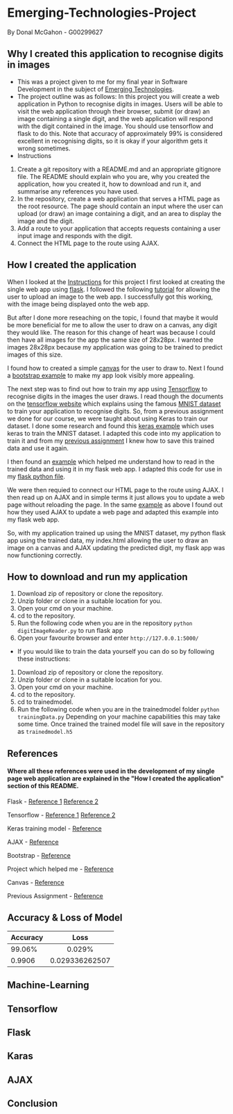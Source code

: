 # Emerging-Technologies-Project
By Donal McGahon - G00299627

## Why I created this application to recognise digits in images
* This was a project given to me for my final year in Software Development in the subject of [Emerging Technologies](https://emerging-technologies.github.io/).
* The project outline was as follows:
In this project you will create a web application in Python to recognise digits in images. Users will be able to visit the web application through their browser, submit (or draw) an image containing a single digit, and the web application will respond with the digit contained in the image. You should use tensorflow and flask to do this. Note that accuracy of approximately 99% is considered excellent in recognising digits, so it is okay if your algorithm gets it wrong sometimes.
* Instructions
1. Create a git repository with a README.md and an appropriate gitignore file. The README should explain who you are, why you created the application, how you created it, how to download and run it, and summarise any references you have used.
1. In the repository, create a web application that serves a HTML page as the root resource. The page should contain an input where the user can upload (or draw) an image containing a digit, and an area to display the image and the digit.
1. Add a route to your application that accepts requests containing a user input image and responds with the digit.
1. Connect the HTML page to the route using AJAX.

## How I created the application
When I looked at the [Instructions](https://emerging-technologies.github.io/problems/project.html) for this project I first looked at creating the single web app using [flask](http://flask.pocoo.org/docs/0.12/quickstart/).
I followed the following [tutorial](http://flask.pocoo.org/docs/0.12/patterns/fileuploads/) for allowing the user to upload an image to the web app.
I successfully got this working, with the image being displayed onto the web app.

But after I done more reseaching on the topic, I found that maybe it would be more beneficial for me to allow the user to draw on a canvas, any digit they would like.
The reason for this change of heart was because I could then have all images for the app the same size of 28x28px. I wanted the images 28x28px because my application was going to be trained to predict images of this size.

I found how to created a simple [canvas](https://www.w3schools.com/tags/att_canvas_width.asp) for the user to draw to.
Next I found a [bootstrap example](https://v4-alpha.getbootstrap.com/examples/starter-template/) to make my app look visibly more appealing.

The next step was to find out how to train my app using [Tensorflow](https://www.tensorflow.org/) to recognise digits in the images the user draws.
I read though the documents on the [tensorflow website](https://www.tensorflow.org/get_started/mnist/pros) which explains using the famous [MNIST dataset](http://yann.lecun.com/exdb/mnist/) to train your application to recognise digits.
So, from a previous assignment we done for our course, we were taught about using Keras to train our dataset. I done some research and found this [keras example](https://github.com/fchollet/keras/blob/master/examples/mnist_cnn.py) which uses keras to train the MNIST dataset.
I adapted this code into my application to train it and from my [previous assignment](https://github.com/DonalMcGahon/Tensorflow/blob/master/Tensorflow.ipynb) I knew how to save this trained data and use it again.

I then found an [example](https://github.com/sleepokay/mnist-flask-app/blob/master/app.py) which helped me understand how to read in the trained data and using it in my flask web app.
I adapted this code for use in my [flask python file](https://github.com/DonalMcGahon/Emerging-Technologies-Project/blob/master/digitImageReader.py).

We were then requied to connect our HTML page to the route using AJAX. I then read up on AJAX and in simple terms it just allows you to update a web page without reloading the page.
In the same [example](https://github.com/sleepokay/mnist-flask-app/blob/master/templates/index.html) as above I found out how they used AJAX to update a web page and adapted this example into my flask web app.

So, with my application trained up using the MNIST dataset, my python flask app using the trained data,
my index.html allowing the user to draw an image on a canvas and AJAX updating the predicted digit, my flask app was now functioning correctly.

## How to download and run my application

1. Download zip of repository or clone the repository.
1. Unzip folder or clone in a suitable location for you.
1. Open your cmd on your machine.
1. cd to the repository.
1. Run the following code when you are in the repository `python digitImageReader.py` to run flask app
1. Open your favourite browser and enter `http://127.0.0.1:5000/`

* If you would like to train the data yourself you can do so by following these instructions:
1. Download zip of repository or clone the repository.
1. Unzip folder or clone in a suitable location for you.
1. Open your cmd on your machine.
1. cd to the repository.
1. cd to trainedmodel.
1. Run the following code when you are in the trainedmodel folder `python trainingData.py`
Depending on your machine capabilities this may take some time.
Once trained the trained model file will save in the repository as `trainedmodel.h5` 

## References

#### Where all these references were used in the development of my single page web application are explained in the "How I created the application" section of this README.

Flask - [Reference 1](http://flask.pocoo.org/ ) [Reference 2](http://flask.pocoo.org/docs/0.12/patterns/fileuploads/)

Tensorflow - [Reference 1](https://www.tensorflow.org/) [Reference 2](https://www.tensorflow.org/get_started/mnist/pros)

Keras training model - [Reference](https://github.com/fchollet/keras/blob/master/examples/mnist_cnn.py)

AJAX - [Reference]()

Bootstrap - [Reference](https://v4-alpha.getbootstrap.com/examples/starter-template/)

Project which helped me - [Reference](https://github.com/sleepokay/mnist-flask-app)

Canvas - [Reference](https://www.w3schools.com/tags/att_canvas_width.asp)

Previous Assignment - [Reference](https://github.com/DonalMcGahon/Tensorflow/blob/master/Tensorflow.ipynb)

## Accuracy & Loss of Model

| Accuracy| Loss           | 
| ------------- |:-------------:| 
| 99.06% | 0.029%| 
|0.9906   | 0.029336262507|

## Machine-Learning

## Tensorflow

## Flask

## Karas

## AJAX

## Conclusion